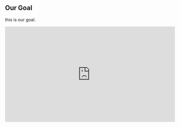## Our Goal

this is our goal.

<iframe width="560" height="315" src="https://www.youtube.com/embed/LIWbUjHZFTw" align="center" frameborder="0" allow="autoplay; encrypted-media" allowfullscreen></iframe>
